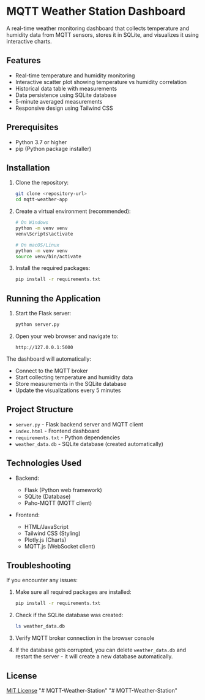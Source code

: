 # MQTT Weather Station Dashboard

A real-time weather monitoring dashboard that collects temperature and humidity data from MQTT sensors, stores it in SQLite, and visualizes it using interactive charts.

## Features

- Real-time temperature and humidity monitoring
- Interactive scatter plot showing temperature vs humidity correlation
- Historical data table with measurements
- Data persistence using SQLite database
- 5-minute averaged measurements
- Responsive design using Tailwind CSS

## Prerequisites

- Python 3.7 or higher
- pip (Python package installer)

## Installation

1. Clone the repository:
   ```bash
   git clone <repository-url>
   cd mqtt-weather-app
   ```

2. Create a virtual environment (recommended):
   ```bash
   # On Windows
   python -m venv venv
   venv\Scripts\activate

   # On macOS/Linux
   python -m venv venv
   source venv/bin/activate
   ```

3. Install the required packages:
   ```bash
   pip install -r requirements.txt
   ```

## Running the Application

1. Start the Flask server:
   ```bash
   python server.py
   ```

2. Open your web browser and navigate to:
   ```
   http://127.0.0.1:5000
   ```

The dashboard will automatically:
- Connect to the MQTT broker
- Start collecting temperature and humidity data
- Store measurements in the SQLite database
- Update the visualizations every 5 minutes

## Project Structure

- `server.py` - Flask backend server and MQTT client
- `index.html` - Frontend dashboard
- `requirements.txt` - Python dependencies
- `weather_data.db` - SQLite database (created automatically)

## Technologies Used

- Backend:
  - Flask (Python web framework)
  - SQLite (Database)
  - Paho-MQTT (MQTT client)

- Frontend:
  - HTML/JavaScript
  - Tailwind CSS (Styling)
  - Plotly.js (Charts)
  - MQTT.js (WebSocket client)

## Troubleshooting

If you encounter any issues:

1. Make sure all required packages are installed:
   ```bash
   pip install -r requirements.txt
   ```

2. Check if the SQLite database was created:
   ```bash
   ls weather_data.db
   ```

3. Verify MQTT broker connection in the browser console

4. If the database gets corrupted, you can delete `weather_data.db` and restart the server - it will create a new database automatically.

## License

[MIT License](LICENSE) "# MQTT-Weather-Station" 
"# MQTT-Weather-Station" 
